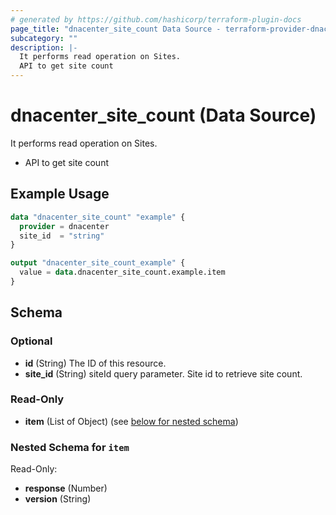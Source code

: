 ```yaml
---
# generated by https://github.com/hashicorp/terraform-plugin-docs
page_title: "dnacenter_site_count Data Source - terraform-provider-dnacenter"
subcategory: ""
description: |-
  It performs read operation on Sites.
  API to get site count
---
```


# dnacenter_site_count (Data Source)

It performs read operation on Sites.

- API to get site count

## Example Usage

```terraform
data "dnacenter_site_count" "example" {
  provider = dnacenter
  site_id  = "string"
}

output "dnacenter_site_count_example" {
  value = data.dnacenter_site_count.example.item
}
```

<!-- schema generated by tfplugindocs -->
## Schema

### Optional

- **id** (String) The ID of this resource.
- **site_id** (String) siteId query parameter. Site id to retrieve site count.

### Read-Only

- **item** (List of Object) (see [below for nested schema](#nestedatt--item))

<a id="nestedatt--item"></a>
### Nested Schema for `item`

Read-Only:

- **response** (Number)
- **version** (String)


